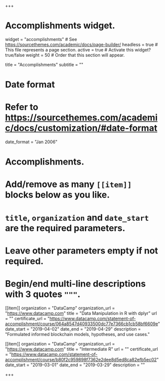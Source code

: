 +++
# Accomplishments widget.
widget = "accomplishments"  # See https://sourcethemes.com/academic/docs/page-builder/
headless = true  # This file represents a page section.
active = true  # Activate this widget? true/false
weight = 50  # Order that this section will appear.

title = "Accomplish&shy;ments"
subtitle = ""

# Date format
#   Refer to https://sourcethemes.com/academic/docs/customization/#date-format
date_format = "Jan 2006"

# Accomplishments.
#   Add/remove as many `[[item]]` blocks below as you like.
#   `title`, `organization` and `date_start` are the required parameters.
#   Leave other parameters empty if not required.
#   Begin/end multi-line descriptions with 3 quotes `"""`.

[[item]]
  organization = "DataCamp"
  organization_url = "https://www.datacamp.com"
  title = "Data Manipulation in R with dplyr"
  url = ""
  certificate_url = "https://www.datacamp.com/statement-of-accomplishment/course/064a8547d40933500dc77e7366cb1cb58bf6609e"
  date_start = "2019-04-02"
  date_end = "2019-04-29"
  description = "Formulated informed blockchain models, hypotheses, and use cases."
  
[[item]]
  organization = "DataCamp"
  organization_url = "https://www.datacamp.com"
  title = "Intermediate R"
  url = ""
  certificate_url = "https://www.datacamp.com/statement-of-accomplishment/course/b80f2c959898f7362e2dee8d5ed8ca82efb5ec02"
  date_start = "2019-03-01"
  date_end = "2019-03-29"
  description = ""

+++
